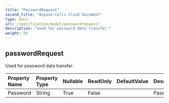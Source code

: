 ```yaml
---
title: "PasswordRequest"
second_title: "Aspose.Cells Cloud Document"
type: docs
url: /specification/model/passwordrequest/
description: "Used for password data transfer."
weight: 50
---
```


## **passwordRequest**

Used for password data transfer. 

| Property Name | Property Type | Nullable |  ReadOnly | DefaultValue | Description | 
| :- | :- | :- |:- |  :- | :- |
| Password | String | True |  False |  | Password. |  

